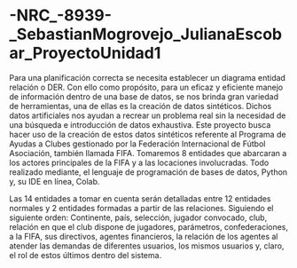 # -NRC_-8939-_SebastianMogrovejo_JulianaEscobar_ProyectoUnidad1

Para una planificación correcta se necesita establecer un diagrama entidad relación o DER. Con ello como propósito, para un eficaz y eficiente manejo de información dentro de una base de datos, se nos brinda gran variedad de herramientas, una de ellas es la creación de datos sintéticos. Dichos datos artificiales nos ayudan a recrear un problema real sin la necesidad de una búsqueda e introducción de datos exhaustiva. Este proyecto busca hacer uso de la creación de estos datos sintéticos referente al Programa de Ayudas a Clubes gestionado por la Federación Internacional de Fútbol Asociación, también llamada FIFA. Tomaremos 8 entidades que abarcaran a los actores principales de la FIFA y a las locaciones involucradas. Todo realizado mediante, el lenguaje de programación de bases de datos, Python y, su IDE en línea, Colab.


Las 14 entidades a tomar en cuenta serán detalladas entre 12 entidades normales y 2 entidades formadas a partir de las relaciones. Siguiendo el siguiente orden: Continente, país, selección, jugador convocado, club, relación en que el club dispone de jugadores, parámetros, confederaciones, a la FIFA, sus directivos, agentes financieros, la relación de los agentes al atender las demandas de diferentes usuarios, los mismos usuarios y, claro, el rol de estos últimos dentro del sistema.
